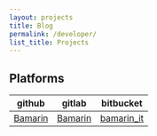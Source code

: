 ```yaml
---
layout: projects
title: Blog
permalink: /developer/
list_title: Projects
---
```


## Platforms

github|gitlab|bitbucket
---|---|---
[Bamarin][github]|[Bamarin][gitlab]|[bamarin_it][bitbucket]



[github]: https://github.com/Bamarin
[gitlab]: https://gitlab.com/Bamarin
[bitbucket]: https://bitbucket.org/bamarin_it
